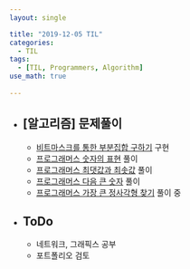 ```yaml
---
layout: single

title: "2019-12-05 TIL"
categories:
  - TIL
tags:
  - [TIL, Programmers, Algorithm]
use_math: true
 
---
```




- ## [알고리즘] 문제풀이

  - [비트마스크를 통한 부분집합 구하기](https://github.com/JangHyeonJun/AlgorithmStudy/blob/master/Algorithms/subset_bitmask.cpp) 구현
  - [프로그래머스 숫자의 표현](https://github.com/JangHyeonJun/AlgorithmStudy/blob/master/Algorithms/programmers_12924.cpp) 풀이
  - [프로그래머스 최댓값과 최솟값](https://github.com/JangHyeonJun/AlgorithmStudy/blob/master/Algorithms/programmers_12939.cpp) 풀이
  - [프로그래머스 다음 큰 숫자](https://github.com/JangHyeonJun/AlgorithmStudy/blob/master/Algorithms/programmers_12911.cpp) 풀이
  - [프로그래머스 가장 큰 정사각형 찾기](https://github.com/JangHyeonJun/AlgorithmStudy/blob/master/Algorithms/programmers_12905.cpp) 풀이 중
  
  
  
- ## ToDo

  - 네트워크, 그래픽스 공부
  - 포트폴리오 검토
